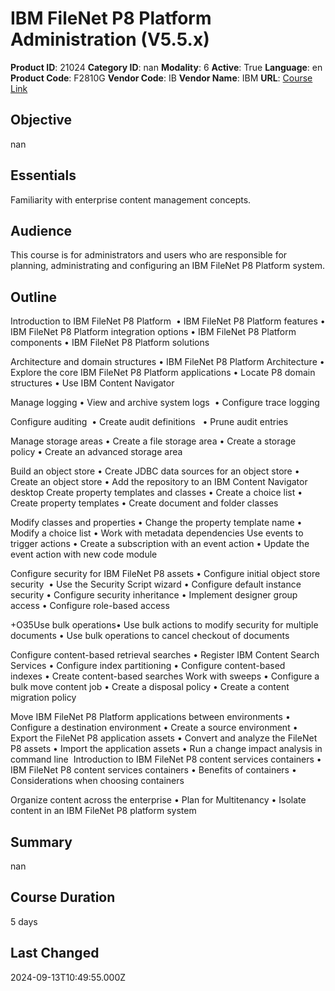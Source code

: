 # IBM FileNet P8 Platform Administration (V5.5.x)

**Product ID**: 21024
**Category ID**: nan
**Modality**: 6
**Active**: True
**Language**: en
**Product Code**: F2810G
**Vendor Code**: IB
**Vendor Name**: IBM
**URL**: [Course Link](https://www.fastlaneus.com/course/ibm-f2810g)

## Objective
nan

## Essentials
Familiarity with enterprise content management concepts.

## Audience
This course is for administrators and users who are responsible for planning, administrating and configuring an IBM FileNet P8 Platform system.

## Outline
Introduction to IBM FileNet P8 Platform  • IBM FileNet P8 Platform features • IBM FileNet P8 Platform integration options • IBM FileNet P8 Platform components • IBM FileNet P8 Platform solutions

Architecture and domain structures • IBM FileNet P8 Platform Architecture • Explore the core IBM FileNet P8 Platform applications • Locate P8 domain structures • Use IBM Content Navigator

Manage logging • View and archive system logs  • Configure trace logging

Configure auditing  • Create audit definitions   • Prune audit entries  

Manage storage areas • Create a file storage area • Create a storage policy • Create an advanced storage area

Build an object store • Create JDBC data sources for an object store • Create an object store • Add the repository to an IBM Content Navigator desktop Create property templates and classes • Create a choice list • Create property templates • Create document and folder classes

Modify classes and properties • Change the property template name • Modify a choice list • Work with metadata dependencies Use events to trigger actions • Create a subscription with an event action • Update the event action with new code module

Configure security for IBM FileNet P8 assets • Configure initial object store security  • Use the Security Script wizard • Configure default instance security • Configure security inheritance • Implement designer group access • Configure role-based access

+O35Use bulk operations• Use bulk actions to modify security for multiple documents • Use bulk operations to cancel checkout of documents

Configure content-based retrieval searches • Register IBM Content Search Services • Configure index partitioning • Configure content-based indexes • Create content-based searches Work with sweeps • Configure a bulk move content job • Create a disposal policy • Create a content migration policy

Move IBM FileNet P8 Platform applications between environments • Configure a destination environment • Create a source environment • Export the FileNet P8 application assets • Convert and analyze the FileNet P8 assets • Import the application assets • Run a change impact analysis in command line  Introduction to IBM FileNet P8 content services containers • IBM FileNet P8 content services containers • Benefits of containers • Considerations when choosing containers

Organize content across the enterprise • Plan for Multitenancy • Isolate content in an IBM FileNet P8 platform system 

## Summary
nan

## Course Duration
5 days

## Last Changed
2024-09-13T10:49:55.000Z
